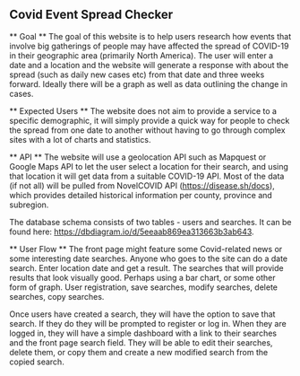 ## Covid Event Spread Checker

** Goal **
The goal of this website is to help users research how events that involve big gatherings of people may have affected the spread of COVID-19 in their geographic area (primarily North America). The user will enter a date and a location and the website will generate a response with about the spread (such as daily new cases etc) from that date and three weeks forward. Ideally there will be a graph as well as data outlining the change in cases. 

** Expected Users **
The website does not aim to provide a service to a specific demographic, it will simply provide a quick way for people to check the spread from one date to another without having to go through complex sites with a lot of charts and statistics. 

** API **
The website will use a geolocation API such as Mapquest or Google Maps API to let the user select a location for their search, and using that location it will get data from a suitable COVID-19 API. Most of the data (if not all) will be pulled from NovelCOVID API (https://disease.sh/docs), which provides detailed historical information per county, province and subregion. 

The database schema consists of two tables - users and searches. It can be found here: https://dbdiagram.io/d/5eeaab869ea313663b3ab643.

** User Flow **
The front page might feature some Covid-related news or some interesting date searches. Anyone who goes to the site can do a date search. Enter location date and get a result. The searches that will provide results that look visually good. Perhaps using a bar chart, or some other form of graph. User registration, save searches, modify searches, delete searches, copy searches. 

Once users have created a search, they will have the option to save that search. If they do they will be prompted to register or log in. When they are logged in, they will have a simple dashboard with a link to their searches and the front page search field. They will be able to edit their searches, delete them, or copy them and create a new modified search from the copied search. 
